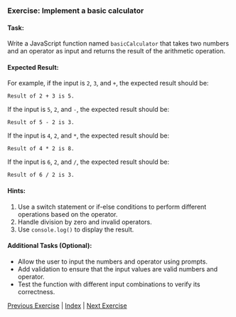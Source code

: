 ### Exercise: Implement a basic calculator

#### Task:
Write a JavaScript function named `basicCalculator` that takes two numbers and an operator as input and returns the result of the arithmetic operation.

#### Expected Result:
For example, if the input is `2`, `3`, and `+`, the expected result should be:
```
Result of 2 + 3 is 5.
```
If the input is `5`, `2`, and `-`, the expected result should be:
```
Result of 5 - 2 is 3.
```
If the input is `4`, `2`, and `*`, the expected result should be:
```
Result of 4 * 2 is 8.
```
If the input is `6`, `2`, and `/`, the expected result should be:
```
Result of 6 / 2 is 3.
```

#### Hints:
1. Use a switch statement or if-else conditions to perform different operations based on the operator.
2. Handle division by zero and invalid operators.
3. Use `console.log()` to display the result.

#### Additional Tasks (Optional):
- Allow the user to input the numbers and operator using prompts.
- Add validation to ensure that the input values are valid numbers and operator.
- Test the function with different input combinations to verify its correctness.


[Previous Exercise](../04/README.md) | [Index](../../README.md) | [Next Exercise](../06/README.md)
